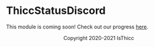 # ThiccStatusDiscord

This module is coming soon! Check out our progress [here](https://github.com/IsThicc/ThiccStatusDiscord). 

<p align="center">Copyright 2020-2021 IsThicc</p>
